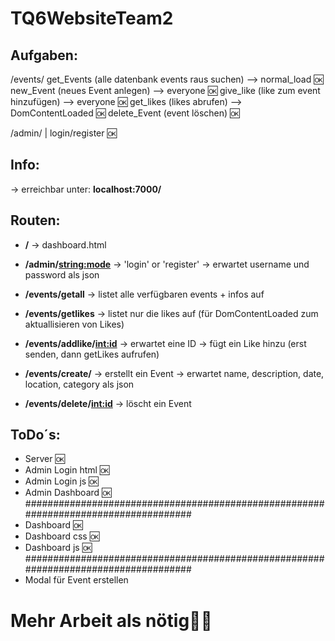 # TQ6WebsiteTeam2

<h2><strong>Aufgaben:</strong></h2>

/events/<mode>
get_Events (alle datenbank events raus suchen) --> normal_load 🆗
new_Event (neues Event anlegen) --> everyone 🆗
give_like (like zum event hinzufügen) --> everyone 🆗
get_likes (likes abrufen) --> DomContentLoaded 🆗
delete_Event (event löschen) 🆗

/admin/<mode>  |  login/register 🆗


<h2><strong>Info:</strong></h2>
→ erreichbar unter: <strong>localhost:7000/</strong>

<h2><strong>Routen:</strong></h2>

- <strong>/</strong>
→  dashboard.html

- <strong>/admin/<string:mode></strong>
→  'login' or 'register'
→  erwartet username und password als json

- <strong>/events/getall</strong>
→  listet alle verfügbaren events + infos auf

- <strong>/events/getlikes</strong>
→  listet nur die likes auf (für DomContentLoaded zum aktuallisieren von Likes)

- <strong>/events/addlike/<int:id></strong>
→ erwartet eine ID
→ fügt ein Like hinzu (erst senden, dann getLikes aufrufen)

- <strong>/events/create/</strong>
→  erstellt ein Event
→  erwartet name, description, date, location, category als json

- <strong>/events/delete/<int:id></strong>
→  löscht ein Event


<h2><strong>ToDo´s:</strong></h2>

- Server 🆗
- Admin Login html 🆗
- Admin Login js 🆗
- Admin Dashboard 🆗
####################################################################################
- Dashboard 🆗
- Dashboard css 🆗
- Dashboard js 🆗
####################################################################################
- Modal für Event erstellen

# Mehr Arbeit als nötig🤷‍♂️
